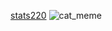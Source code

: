 [stats220](https://connieezhang.github.io/stats220/)
![cat_meme](./desktop/stats220/.../Assignment1/my_meme.png)
